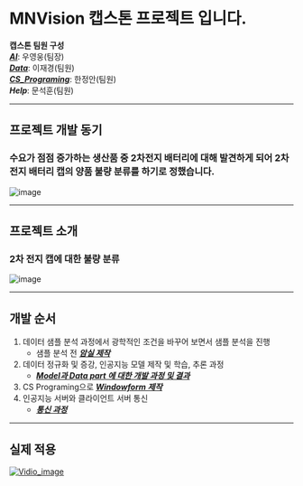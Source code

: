 # MNVision 캡스톤 프로젝트 입니다.

**캡스톤 팀원 구성**<br/>
[**_AI_**](https://github.com/MBV-and-Kids/Model): 우영웅(팀장)<br/>
[**_Data_**](https://github.com/MBV-and-Kids/Model): 이재경(팀원)<br/>
[**_CS_Programing_**](https://github.com/MBV-and-Kids/CS_Programing): 한정안(팀원)<br/>
***Help***: 문석훈(팀원)<br/>

---


## 프로젝트 개발 동기

### 수요가 점점 증가하는 생산품 중 2차전지 배터리에 대해 발견하게 되어 2차전지 배터리 캡의 양품 불량 분류를 하기로 정했습니다.
![image](https://github.com/wooyoungwoong-AI/wooyoungwoong-AI/assets/136695011/68caee7f-37c7-400a-9e7e-1de7d92bdb48)

---
## 프로젝트 소개

### 2차 전지 캡에 대한 불량 분류
![image](https://github.com/wooyoungwoong-AI/wooyoungwoong-AI/assets/136695011/1408b343-2c7a-4428-8af2-5fb45ebc175c)

---

## 개발 순서
1. 데이터 샘플 분석 과정에서 광학적인 조건을 바꾸어 보면서 샘플 분석을 진행
     * 샘플 분석 전 [**_암실 제작_**](https://github.com/MBV-and-Kids/.github/blob/main/profile/darkroom_production_process.md)
2. 데이터 정규화 및 증강, 인공지능 모델 제작 및 학습, 추론 과정
   * [**_Model과 Data part 에 대한 개발 과정 및 결과_**](https://github.com/MBV-and-Kids/Model/blob/main/README.md)
3. CS Programing으로 [**_Windowform 제작_**](https://github.com/MBV-and-Kids/CS_Programing/blob/main/README.md)
4. 인공지능 서버와 클라이언트 서버 통신
   * [**_통신 과정_**](https://github.com/MBV-and-Kids/.github/blob/main/profile/communication.md)

---

## 실제 적용
[![Vidio_image](https://github.com/wooyoungwoong-AI/Skin-burn-image-multi-classification-model/assets/136695011/3936ba08-1c09-4648-b10a-e2e50434422d)](https://www.youtube.com/watch?v=YYQ4k88wH6A)
